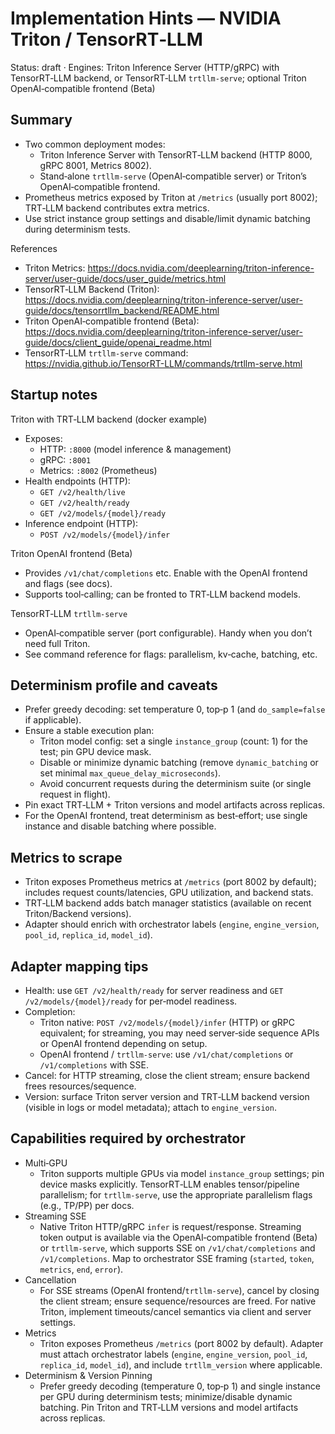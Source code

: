 # Implementation Hints — NVIDIA Triton / TensorRT‑LLM

Status: draft · Engines: Triton Inference Server (HTTP/gRPC) with TensorRT‑LLM backend, or TensorRT‑LLM `trtllm-serve`; optional Triton OpenAI‑compatible frontend (Beta)

## Summary

- Two common deployment modes:
  - Triton Inference Server with TensorRT‑LLM backend (HTTP 8000, gRPC 8001, Metrics 8002).
  - Stand‑alone `trtllm-serve` (OpenAI‑compatible server) or Triton’s OpenAI‑compatible frontend.
- Prometheus metrics exposed by Triton at `/metrics` (usually port 8002); TRT‑LLM backend contributes extra metrics.
- Use strict instance group settings and disable/limit dynamic batching during determinism tests.

References

- Triton Metrics: <https://docs.nvidia.com/deeplearning/triton-inference-server/user-guide/docs/user_guide/metrics.html>
- TensorRT‑LLM Backend (Triton): <https://docs.nvidia.com/deeplearning/triton-inference-server/user-guide/docs/tensorrtllm_backend/README.html>
- Triton OpenAI‑compatible frontend (Beta): <https://docs.nvidia.com/deeplearning/triton-inference-server/user-guide/docs/client_guide/openai_readme.html>
- TensorRT‑LLM `trtllm-serve` command: <https://nvidia.github.io/TensorRT-LLM/commands/trtllm-serve.html>

## Startup notes

Triton with TRT‑LLM backend (docker example)

- Exposes:
  - HTTP: `:8000` (model inference & management)
  - gRPC: `:8001`
  - Metrics: `:8002` (Prometheus)
- Health endpoints (HTTP):
  - `GET /v2/health/live`
  - `GET /v2/health/ready`
  - `GET /v2/models/{model}/ready`
- Inference endpoint (HTTP):
  - `POST /v2/models/{model}/infer`

Triton OpenAI frontend (Beta)

- Provides `/v1/chat/completions` etc. Enable with the OpenAI frontend and flags (see docs).
- Supports tool‑calling; can be fronted to TRT‑LLM backend models.

TensorRT‑LLM `trtllm-serve`

- OpenAI‑compatible server (port configurable). Handy when you don’t need full Triton.
- See command reference for flags: parallelism, kv‑cache, batching, etc.

## Determinism profile and caveats

- Prefer greedy decoding: set temperature 0, top‑p 1 (and `do_sample=false` if applicable).
- Ensure a stable execution plan:
  - Triton model config: set a single `instance_group` (count: 1) for the test; pin GPU device mask.
  - Disable or minimize dynamic batching (remove `dynamic_batching` or set minimal `max_queue_delay_microseconds`).
  - Avoid concurrent requests during the determinism suite (or single request in flight).
- Pin exact TRT‑LLM + Triton versions and model artifacts across replicas.
- For the OpenAI frontend, treat determinism as best‑effort; use single instance and disable batching where possible.

## Metrics to scrape

- Triton exposes Prometheus metrics at `/metrics` (port 8002 by default); includes request counts/latencies, GPU utilization, and backend stats.
- TRT‑LLM backend adds batch manager statistics (available on recent Triton/Backend versions).
- Adapter should enrich with orchestrator labels (`engine`, `engine_version`, `pool_id`, `replica_id`, `model_id`).

## Adapter mapping tips

- Health: use `GET /v2/health/ready` for server readiness and `GET /v2/models/{model}/ready` for per‑model readiness.
- Completion:
  - Triton native: `POST /v2/models/{model}/infer` (HTTP) or gRPC equivalent; for streaming, you may need server‑side sequence APIs or OpenAI frontend depending on setup.
  - OpenAI frontend / `trtllm-serve`: use `/v1/chat/completions` or `/v1/completions` with SSE.
- Cancel: for HTTP streaming, close the client stream; ensure backend frees resources/sequence.
- Version: surface Triton server version and TRT‑LLM backend version (visible in logs or model metadata); attach to `engine_version`.

## Capabilities required by orchestrator

- Multi‑GPU
  - Triton supports multiple GPUs via model `instance_group` settings; pin device masks explicitly. TensorRT‑LLM enables tensor/pipeline parallelism; for `trtllm-serve`, use the appropriate parallelism flags (e.g., TP/PP) per docs.
- Streaming SSE
  - Native Triton HTTP/gRPC `infer` is request/response. Streaming token output is available via the OpenAI‑compatible frontend (Beta) or `trtllm-serve`, which supports SSE on `/v1/chat/completions` and `/v1/completions`. Map to orchestrator SSE framing (`started`, `token`, `metrics`, `end`, `error`).
- Cancellation
  - For SSE streams (OpenAI frontend/`trtllm-serve`), cancel by closing the client stream; ensure sequence/resources are freed. For native Triton, implement timeouts/cancel semantics via client and server settings.
- Metrics
  - Triton exposes Prometheus `/metrics` (port 8002 by default). Adapter must attach orchestrator labels (`engine`, `engine_version`, `pool_id`, `replica_id`, `model_id`), and include `trtllm_version` where applicable.
- Determinism & Version Pinning
  - Prefer greedy decoding (temperature 0, top‑p 1) and single instance per GPU during determinism tests; minimize/disable dynamic batching. Pin Triton and TRT‑LLM versions and model artifacts across replicas.
